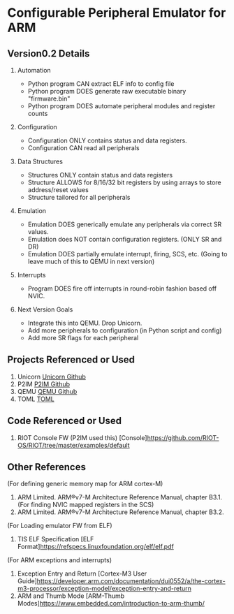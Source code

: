 Configurable Peripheral Emulator for ARM
========================================

Version0.2 Details
----

1. Automation
   - Python program CAN extract ELF info to config file
   - Python program DOES generate raw executable binary "firmware.bin"
   - Python program DOES automate peripheral modules and register counts
     
2. Configuration
   - Configuration ONLY contains status and data registers.
   - Configuration CAN read all peripherals
   
3. Data Structures
   - Structures ONLY contain status and data registers
   - Structure ALLOWS for 8/16/32 bit registers by using arrays to store address/reset values
   - Structure tailored for all peripherals

4. Emulation
   - Emulation DOES generically emulate any peripherals via correct SR values.
   - Emulation does NOT contain configuration registers. (ONLY SR and DR)
   - Emulation DOES partially emulate interrupt, firing, SCS, etc. (Going to leave much of this to QEMU in next version)

5. Interrupts
   - Program DOES fire off interrupts in round-robin fashion based off NVIC.   
   
6. Next Version Goals
   - Integrate this into QEMU. Drop Unicorn. 
   - Add more peripherals to configuration (in Python script and config)
   - Add more SR flags for each peripheral
 
Projects Referenced or Used
---------------------------
1) Unicorn [Unicorn Github](https://github.com/unicorn-engine/unicorn)
2) P2IM [P2IM Github](https://github.com/RiS3-Lab/p2im)
3) QEMU [QEMU Github](https://github.com/qemu/qemu)
4) TOML [TOML](https://toml.io/en/)  

Code Referenced or Used
-----------------------
1) RIOT Console FW (P2IM used this) [Console]https://github.com/RIOT-OS/RIOT/tree/master/examples/default


Other References
----------------
(For defining generic memory map for ARM cortex-M)
1) ARM Limited. ARM®v7-M Architecture Reference Manual, chapter B3.1.
(For finding NVIC mapped registers in the SCS)
2) ARM Limited. ARM®v7-M Architecture Reference Manual, chapter B3.2.

(For Loading emulator FW from ELF)
1) TIS ELF Specification [ELF Format]https://refspecs.linuxfoundation.org/elf/elf.pdf

(For ARM exceptions and interrupts)
1) Exception Entry and Return [Cortex-M3 User Guide]https://developer.arm.com/documentation/dui0552/a/the-cortex-m3-processor/exception-model/exception-entry-and-return
2) ARM and Thumb Mode [ARM-Thumb Modes]https://www.embedded.com/introduction-to-arm-thumb/



